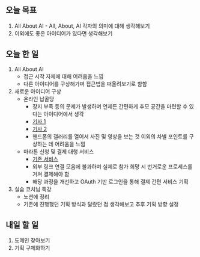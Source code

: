 ## 오늘 목표
1. All About AI - All, About, AI 각자의 의미에 대해 생각해보기
2. 이외에도 좋은 아이디어가 있다면 생각해보기

## 오늘 한 일
1. All About AI
    - 접근 시작 자체에 대해 어려움을 느낌
    - 다른 아이디어를 구상해가며 접근법을 떠올려보기로 함함
2. 새로운 아이디어 구상
    - 온라인 납골당
        - 장지 부족 등의 문제가 발생하며 언제든 간편하게 추모 공간을 마련할 수 있다는 아이디어에서 생각
        - [기사 1](https://m.health.chosun.com/svc/news_view.html?contid=2024031302233)
        - [기사 2](https://www.chosun.com/economy/weeklybiz/2024/07/25/2C7CKOYQPVEGTJV4GO4A4SOGNA/)
        - 핸드폰의 갤러리를 열어서 사진 및 영상을 보는 것 이외의 차별 포인트를 구상하는 데 어려움을 느낌
    - 마라톤 신청 및 결제 대행 서비스
        - [기존 서비스](http://www.marathon.pe.kr/schedule_index.html)
        - 외부 링크 연결 모음에 불과하며 실제로 참가 희망 시 번거로운 프로세스를 거쳐 결제해야 함
        - 해당 과정을 개선하고 OAuth 기반 로그인을 통해 결제 간편 서비스 기획
3.  실습 코치님 특강
    - 노션에 정리
    - 기존에 진행했던 기획 방식과 달랐던 점 생각해보고 추후 기획 방향 설정

## 내일 할 일
1. 도메인 찾아보기
2. 기획 구체화하기